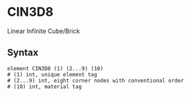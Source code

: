 # CIN3D8

Linear Infinite Cube/Brick

## Syntax

```text
element CIN3D8 (1) (2...9) (10)
# (1) int, unique element tag
# (2...9) int, eight corner nodes with conventional order
# (10) int, material tag
```
